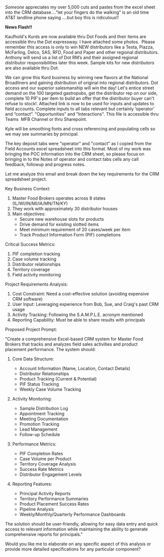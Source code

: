 _Someone_ appreciates my over 5,000 cuts and pastes from the excel sheet into the CRM database….”let your fingers do the walking” is an old time AT&T landline phone saying ….but boy this is ridiculous!!

  

  

**News Flash!!**

Kaufhold's Kurds are now available thru Dot Foods and their items are accessible thru the Dot expressway. I have attached some photos.  Please remember this access is only to win NEW distributors like a Testa, Piazza, McFarling, Delco, SAS, RFD, Food and Paper and other regional distributors. Anthony will send us a list of Dot RM’s and their assigned regional distributor responsibilities later this week. Sample kits for new distributors are also available thru Dot.

  

We can grow this Kurd business by winning new flavors at the National Broadliners and gaining distribution of original into regional distributors. Dot access and our superior salesmanship will win the day! Let's entice street demand on the 100 targeted gastropubs, get the distributor rep on our side, complete 10 PIF's per item to build an offer that the distributor buyer can't refuse to stock!.
Attached link is now to be used for inputs and updates to field accounts. Complete inputs to all tabs relevant but certainly ‘operator’ and “contact”. "Opportunities" and "Interactions". This file is accessible thru Teams  MFB Channel or thru Sharepoint.

  

Kyle will be smoothing fonts and cross referencing and populating cells so we may see summaries by principal. 

  

The key deposit tabs were "operator" and "contact" as I copied from the Field Accounts excel spreadsheet into this format. Most of my work was bringing the POC information into the CRM sheet, so please focus on bringing in to the Notes of operator and contact tabs cells any call feedback, followup and progress notes.

Let me analyze this email and break down the key requirements for the CRM spreadsheet project.

Key Business Context:
1. Master Food Brokers operates across 8 states (IL/WI/IN/MI/IA/MN/TN/KY)
2. They work with approximately 30 distributor houses
3. Main objectives:
   - Secure new warehouse slots for products
   - Drive demand for existing slotted items
   - Meet minimum requirement of 20 cases/week per item
   - Track Product Information Form (PIF) completions

Critical Success Metrics:
1. PIF completion tracking
2. Case volume tracking
3. Distributor relationships
4. Territory coverage
5. Field activity monitoring

Project Requirements Analysis:
1. Cost Constraint: Need a cost-effective solution (avoiding expensive CRM software)
2. User Input: Leveraging experience from Bob, Sue, and Craig's past CRM usage
3. Activity Tracking: Following the S.A.M.P.L.E. acronym mentioned
4. Reporting Capability: Must be able to share results with principals

Proposed Project Prompt:

"Create a comprehensive Excel-based CRM system for Master Food Brokers that tracks and analyzes field sales activities and product placement performance. The system should:

1. Core Data Structure:
   - Account Information (Name, Location, Contact Details)
   - Distributor Relationships
   - Product Tracking (Current & Potential)
   - PIF Status Tracking
   - Weekly Case Volume Tracking

2. Activity Monitoring:
   - Sample Distribution Log
   - Appointment Tracking
   - Meeting Documentation
   - Promotion Tracking
   - Lead Management
   - Follow-up Schedule

3. Performance Metrics:
   - PIF Completion Rates
   - Case Volume per Product
   - Territory Coverage Analysis
   - Success Rate Metrics
   - Distributor Engagement Levels

4. Reporting Features:
   - Principal Activity Reports
   - Territory Performance Summaries
   - Product Placement Success Rates
   - Pipeline Analysis
   - Weekly/Monthly/Quarterly Performance Dashboards

The solution should be user-friendly, allowing for easy data entry and quick access to relevant information while maintaining the ability to generate comprehensive reports for principals."

Would you like me to elaborate on any specific aspect of this analysis or provide more detailed specifications for any particular component?